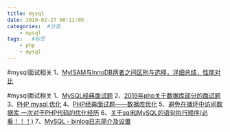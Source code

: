 ```yaml
---
title: mysql
date: 2019-02-27 00:11:05
categories:  #分类
    - mysql
tags:   #标签
    - php
    - mysql
---
```


#mysql面试相关
1、[MyISAM与InnoDB两者之间区别与选择，详细总结，性能对比](https://www.cnblogs.com/y-rong/p/8110596.html)


#mysql面试相关
1、[MySQL经典面试题](https://www.cnblogs.com/panwenbin-logs/p/8366940.html)
2、[2019年php关于数据库部分的面试题](https://blog.csdn.net/mo3408/article/details/80751953)
3、[PHP mysql 优化](https://blog.csdn.net/lx19971212/article/details/77940763)
4、[PHP经典面试题——数据库优化](https://blog.csdn.net/sky78187/article/details/79397422)
5、[避免在循环中访问数据库,一次对于PHP代码的优化经历](https://blog.csdn.net/u011822516/article/details/81276640)
6、[关于sql和MySQL的语句执行顺序(必看！！！)](https://www.cnblogs.com/yyjie/p/7788428.html)
7、[MySQL - binlog日志简介及设置](https://baijiahao.baidu.com/s?id=1613946893411582653&wfr=spider&for=pc)

